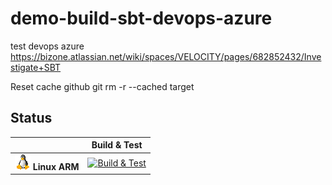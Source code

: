 # demo-build-sbt-devops-azure
test devops azure
https://bizone.atlassian.net/wiki/spaces/VELOCITY/pages/682852432/Investigate+SBT

Reset cache github
git rm -r --cached target

## Status

|   | Build & Test |
|---|:-----:|
|![Linux-arm](docs/res/linux_med.png) **Linux ARM**|[![Build & Test][linux-arm-build-badge]][build]|

[linux-arm-build-badge]: https://dev.azure.com/BizOneDev/Demo/_apis/build/status/BizOneGitHub.demo-build-sbt-devops-azure?branchName=main
[Build]: https://dev.azure.com/BizOneDev/Demo/_build/latest?definitionId=31&branchName=main